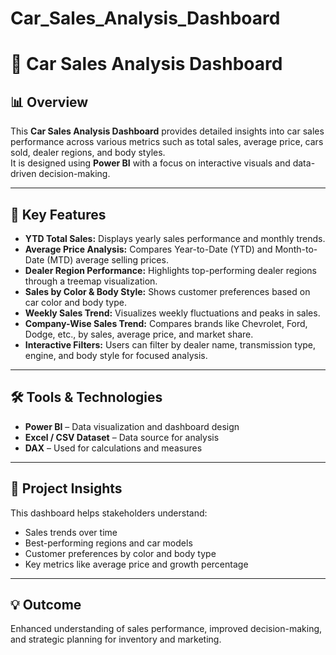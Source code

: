 # Car_Sales_Analysis_Dashboard

# 🚗 Car Sales Analysis Dashboard

## 📊 Overview
This **Car Sales Analysis Dashboard** provides detailed insights into car sales performance across various metrics such as total sales, average price, cars sold, dealer regions, and body styles.  
It is designed using **Power BI** with a focus on interactive visuals and data-driven decision-making.

---

## 🧩 Key Features
- **YTD Total Sales:** Displays yearly sales performance and monthly trends.  
- **Average Price Analysis:** Compares Year-to-Date (YTD) and Month-to-Date (MTD) average selling prices.  
- **Dealer Region Performance:** Highlights top-performing dealer regions through a treemap visualization.  
- **Sales by Color & Body Style:** Shows customer preferences based on car color and body type.  
- **Weekly Sales Trend:** Visualizes weekly fluctuations and peaks in sales.  
- **Company-Wise Sales Trend:** Compares brands like Chevrolet, Ford, Dodge, etc., by sales, average price, and market share.  
- **Interactive Filters:** Users can filter by dealer name, transmission type, engine, and body style for focused analysis.

---

## 🛠️ Tools & Technologies
- **Power BI** – Data visualization and dashboard design  
- **Excel / CSV Dataset** – Data source for analysis  
- **DAX** – Used for calculations and measures  

---

## 📁 Project Insights
This dashboard helps stakeholders understand:  
- Sales trends over time  
- Best-performing regions and car models  
- Customer preferences by color and body type  
- Key metrics like average price and growth percentage  

---

## 💡 Outcome
Enhanced understanding of sales performance, improved decision-making, and strategic planning for inventory and marketing.

